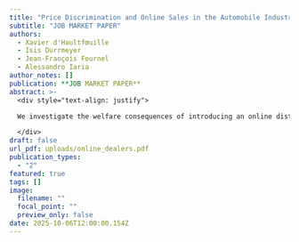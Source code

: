 ```yaml
---
title: "Price Discrimination and Online Sales in the Automobile Industry"
subtitle: "JOB MARKET PAPER"
authors:
  - Xavier d'Haultfœuille
  - Isis Durrmeyer
  - Jean-François Fournel
  - Alessandro Iaria
author_notes: []
publication: **JOB MARKET PAPER**
abstract: >-
  <div style="text-align: justify">

  We investigate the welfare consequences of introducing an online distribution channel in the French car industry, where most sales take place in person through car dealers relying on third-degree price discrimination. We estimate a structural model of demand with unobserved third-degree price discrimination and transportation costs related to visiting car dealers. In counterfactuals, we introduce an online distribution channel in which prices are uniform and consumers benefit from lower transportation costs. When both distribution channels are available, firms charge low online prices to attract internet-savvy consumers online, while continuing to price discriminate the less internet-savvy consumers in person. The online channel is profitable for firms, and the more it reduces transportation costs, the more profitable it is. However, the costs and benefits of the online channel are unevenly distributed among consumers, with older, wealthier, and internet-savvy consumers obtaining most of the benefits.

  </div>
draft: false
url_pdf: uploads/online_dealers.pdf
publication_types:
  - "2"
featured: true
tags: []
image:
  filename: ""
  focal_point: ""
  preview_only: false
date: 2025-10-06T12:00:00.154Z
---
```

